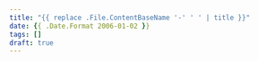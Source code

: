 ```yaml
---
title: "{{ replace .File.ContentBaseName '-' ' ' | title }}"
date: {{ .Date.Format 2006-01-02 }}
tags: []
draft: true
---
```

